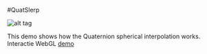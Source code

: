#QuatSlerp

![alt tag](http://nccastaff.bournemouth.ac.uk/jmacey/GraphicsLib/Demos/SLERP.png)

This demo shows how the Quaternion spherical interpolation works. Interactie WebGL [demo](http://nccastaff.bournemouth.ac.uk/jmacey/WebGL/QuatSlerp/)
